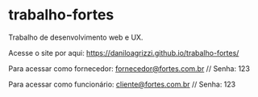 # trabalho-fortes
Trabalho de desenvolvimento web e UX.

Acesse o site por aqui: https://daniloagrizzi.github.io/trabalho-fortes/

Para acessar como fornecedor: fornecedor@fortes.com.br // Senha: 123

Para acessar como funcionário: cliente@fortes.com.br // Senha: 123
